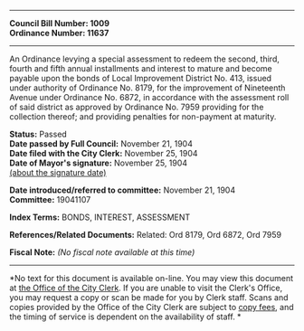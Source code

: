 * * * * *  
  
**Council Bill Number: [](#h0)[](#h2)1009**   
**Ordinance Number: 11637**  
  
* * * * *  
  
An Ordinance levying a special assessment to redeem the second, third, fourth and fifth annual installments and interest to mature and become payable upon the bonds of Local Improvement District No. 413, issued under authority of Ordinance No. 8179, for the improvement of Nineteenth Avenue under Ordinance No. 6872, in accordance with the assessment roll of said district as approved by Ordinance No. 7959 providing for the collection thereof; and providing penalties for non-payment at maturity.  
  
**Status:** Passed   
**Date passed by Full Council:** November 21, 1904   
**Date filed with the City Clerk:** November 25, 1904   
**Date of Mayor's signature:** November 25, 1904   
[(about the signature date)](/~public/approvaldate.htm)   
  
  
**Date introduced/referred to committee:** November 21, 1904   
**Committee:** 19041107   
  
**Index Terms:** BONDS, INTEREST, ASSESSMENT  
  
**References/Related Documents:** Related: Ord 8179, Ord 6872, Ord 7959  
  
**Fiscal Note:** *(No fiscal note available at this time)*  
  
* * * * *  
  
*No text for this document is available on-line. You may view this document at [the Office of the City Clerk](http://www.seattle.gov/leg/clerk/contactUs.htm). If you are unable to visit the Clerk's Office, you may request a copy or scan be made for you by Clerk staff. Scans and copies provided by the Office of the City Clerk are subject to [copy fees](http://clerk.seattle.gov/~public/clerkfees.htm), and the timing of service is dependent on the availability of staff. *  
  
  
